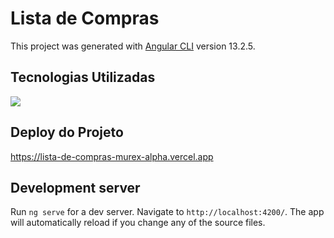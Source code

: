 # Lista de Compras

This project was generated with [Angular CLI](https://github.com/angular/angular-cli) version 13.2.5.

## Tecnologias Utilizadas
<img src="https://skillicons.dev/icons?i=angular,ts,html,css,git" />

## Deploy do Projeto

https://lista-de-compras-murex-alpha.vercel.app

## Development server

Run `ng serve` for a dev server. Navigate to `http://localhost:4200/`. The app will automatically reload if you change any of the source files.

